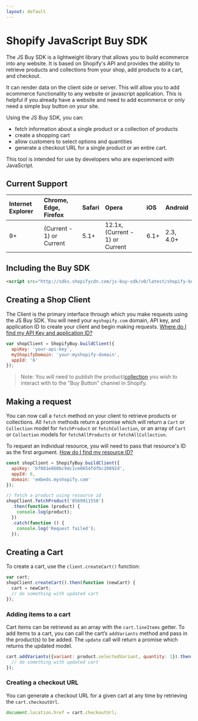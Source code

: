 ```yaml
---
layout: default
---
```

# Shopify JavaScript Buy SDK

The JS Buy SDK is a lightweight library that allows you to build ecommerce into any website.
It is based on Shopify's API and provides the ability to retrieve products and collections from your shop,
add products to a cart, and checkout.

It can render data on the client side or server. This will allow you to add ecommerce functionality to any website or
javascript application. This is helpful if you already have a website and need to add ecommerce or only need a simple buy button on your site.

Using the JS Buy SDK, you can:

- fetch information about a single product or a collection of products
- create a shopping cart
- allow customers to select options and quantities
- generate a checkout URL for a single product or an entire cart.

This tool is intended for use by developers who are experienced with JavaScript.

## Current Support

| Internet Explorer     | Chrome, Edge, Firefox     | Safari   | Opera   | iOS   | Android   |
| :-------------------- | :------------------------ | :------- | :------ | :---- | :-------- |
| 9+                   | (Current - 1) or Current  | 5.1+     | 12.1x, (Current - 1) or Current | 6.1+ | 2.3, 4.0+

## Including the Buy SDK

```html
<script src="http://sdks.shopifycdn.com/js-buy-sdk/v0/latest/shopify-buy.umd.polyfilled.min.js"></script>
```

## Creating a Shop Client

The Client is the primary interface through which you make requests using the JS Buy SDK.
You will need your `myshopify.com` domain, API key, and application ID to create your client and
begin making requests. <a href="https://docs.shopify.com/api/sdks/js-buy-sdk/getting-started#app-id" target="_blank">Where do I find my API Key and application ID?</a>

```js
var shopClient = ShopifyBuy.buildClient({
  apiKey: 'your-api-key',
  myShopifyDomain: 'your-myshopify-domain',
  appId: '6'
});
```

> Note: You will need to publish the product/<a href="https://docs.shopify.com/manual/products/collections/make-collections-findable#change-the-visibility-of-a-collection" target="_blank">collection</a> you wish to interact with to the
> "Buy Button" channel in Shopify.

## Making a request

You can now call a `fetch` method on your client to retrieve products or collections.
All `fetch` methods return a promise which will return a `Cart` or `Collection` model for `fetchProduct`
or `fetchCollection`, or an array of `Cart` or `Collection` models for `fetchAllProducts` or `fetchAllCollection`.

To request an individual resource, you will need to pass that resource's ID as the first argument. <a href="https://docs.shopify.com/api/sdks/js-buy-sdk/getting-started#retrieving-products" target="_blank">How do I find my resource ID?</a>

```js
const shopClient = ShopifyBuy.buildClient({
  apiKey: 'bf081e860bc9dc1ce0654fdfbc20892d',
  appId: 6,
  domain: 'embeds.myshopify.com'
});

// fetch a product using resource id
shopClient.fetchProduct('8569911558')
  .then(function (product) {
    console.log(product);
  })
  .catch(function () {
    console.log('Request failed');
  });
```

## Creating a Cart

To create a cart, use the `client.createCart()` function:

```js
var cart;
shopClient.createCart().then(function (newCart) {
  cart = newCart;
  // do something with updated cart
});
```

### Adding items to a cart

Cart items can be retrieved as an array with the `cart.lineItems` getter. To add items to a cart,
you can call the cart’s `addVariants` method and pass in the product(s) to be added.
The `update` call will return a promise which returns the updated model.

```js
cart.addVariants({variant: product.selectedVariant, quantity: 1}).then(function (cart) {
  // do something with updated cart
});
```

### Creating a checkout URL

You can generate a checkout URL for a given cart at any time by retrieving the `cart.checkoutUrl`.

```js
document.location.href = cart.checkoutUrl;
```
